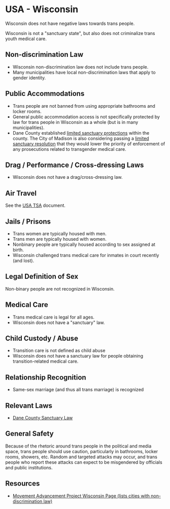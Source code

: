 # USA - Wisconsin

Wisconsin does not have negative laws towards trans people.

Wisconsin is not a "sanctuary state", but also does not criminalize
trans youth medical care.

## Non-discrimination Law

 * Wisconsin non-discrimination law does not include trans people.
 * Many municipalities have local non-discrimination laws that apply to
   gender identity.

## Public Accommodations

 * Trans people are not banned from using appropriate bathrooms and locker
   rooms.
 * General public accommodation access is not specifically protected by law
   for trans people in Wisconsin as a whole (but is in many municipalities).
 * Dane County established [limited sanctuary
   protections](https://www.countyofdane.com/PressDetail/11253) within
   the county.  The City of Madison is also considering passing a
   [limited sanctuary resolution](https://madison.legistar.com/LegislationDetail.aspx?ID=6258275&GUID=81B35D5F-1BC8-45D1-B9F1-7D5AE39ED497&Options=ID%7cText%7c&Search=police&FullText=1)
   that they would lower the priority of
   enforcement of any prosecutions related to transgender medical care.

## Drag / Performance / Cross-dressing Laws

 * Wisconsin does not have a drag/cross-dressing law.

## Air Travel

See the [USA TSA](notes/tsa.md) document.

## Jails / Prisons

 * Trans women are typically housed with men.
 * Trans men are typically housed with women.
 * Nonbinary people are typically housed according to sex assigned at
   birth.
 * Wisconsin challenged trans medical care for inmates in court recently
   (and lost).

## Legal Definition of Sex

Non-binary people are not recognized in Wisconsin.

## Medical Care

 * Trans medical care is legal for all ages.
 * Wisconsin does not have a "sanctuary" law.

## Child Custody / Abuse

 * Transition care is not defined as child abuse
 * Wisconsin does not have a sanctuary law for people obtaining
   transition-related medical care.

## Relationship Recognition

 * Same-sex marriage (and thus all trans marriage) is recognized

## Relevant Laws
   
   * [Dane County Sanctuary Law](https://www.countyofdane.com/PressDetail/11253)

## General Safety

Because of the rhetoric around trans people in the political and media
space, trans people should use caution, particularly in bathrooms,
locker rooms, showers, etc.  Random and targeted attacks may occur, and
trans people who report these attacks can expect to be misgendered by
officials and public institutions.

## Resources

 * [Movement Advancement Project Wisconsin Page (lists cities with non-discrimination law)](https://www.lgbtmap.org/equality_maps/profile_state/WI)

